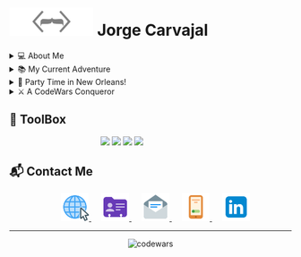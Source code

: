 
<h1> <picture>
<source media="(prefers-color-scheme: dark)" srcset='./dark-logo.svg' alt='codewars' width='150'/>
<source media="(prefers-color-scheme: light)" srcset='./logo.svg' alt='codewars' width='150'/>
<img src='./logo.svg' alt='codewars' width='150'/>
</picture> Jorge Carvajal</h1>

<details>
<summary>💻 About Me</summary>
I proudly call myself a full-stack developer, and I absolutely adore bringing ideas to life through the magic of coding. From crafting back-end functionalities to designing stunning front-end interfaces, I love every bit of the development process.
</details>

<details>
<summary>📚 My Current Adventure</summary>
Currently, I've embarked on a thrilling journey of learning Swift. The world of iOS app development has always fascinated me, and now I'm determined to create some incredible apps that will make people's lives easier and more enjoyable!
</details>

<details>
<summary>🎉 Party Time in New Orleans!</summary>
When I'm not immersed in lines of code, you can find me in the heart of New Orleans, organizing awesome FrontEnd parties! Whether it's discussing the latest trends, sharing development tips, or just enjoying some good ol' coding camaraderie, we know how to have a blast!
</details>

<details>
<summary>⚔️ A CodeWars Conqueror</summary>
Oh, and did I mention I'm a top-notch CodeWars warrior? 🏆 I've battled through numerous challenges and puzzles, and I'm proud to say I'm in the top 2% of CodeWars warriors. Bring on the coding challenges; I'm always up for some brain-teasing fun!
</details>

##  🧰 <strong> ToolBox  </strong>
<div align='center'>
<img src="https://cdn.jsdelivr.net/gh/devicons/devicon/icons/javascript/javascript-original.svg" width='30'/> 
<img src="https://cdn.jsdelivr.net/gh/devicons/devicon/icons/typescript/typescript-original.svg"width='30'/>
<img src="https://cdn.jsdelivr.net/gh/devicons/devicon/icons/css3/css3-original.svg"width='30'/> 
<img src="https://cdn.jsdelivr.net/gh/devicons/devicon/icons/html5/html5-original.svg"width='30'/>
<img src="https://cdn.jsdelivr.net/gh/devicons/devicon/icons/react/react-original.svg" title=''  width='30'/> 
<img src="https://cdn.jsdelivr.net/gh/devicons/devicon/icons/svelte/svelte-original.svg" title=''  width='30'/>
<img src="https://cdn.jsdelivr.net/gh/devicons/devicon/icons/vuejs/vuejs-original.svg" title=''  width='30'/> 
<picture>
<source media="(prefers-color-scheme: light)" srcset="https://cdn.jsdelivr.net/gh/devicons/devicon/icons/nextjs/nextjs-line.svg"  title='' width='30'/>
<source media="(prefers-color-scheme: dark)" srcset="https://d2nir1j4sou8ez.cloudfront.net/wp-content/uploads/2021/12/nextjs-boilerplate-logo.png" width='30'>
<img src="https://cdn.jsdelivr.net/gh/devicons/devicon/icons/nextjs/nextjs-line.svg"  title='' width='30'/>
</picture>
<img src="https://cdn.jsdelivr.net/gh/devicons/devicon/icons/nodejs/nodejs-original.svg" title=''  width='30'/> 
<img src="https://cdn.jsdelivr.net/gh/devicons/devicon/icons/express/express-original.svg" title=''  width='30'/> 
<img src="https://cdn.jsdelivr.net/gh/devicons/devicon/icons/threejs/threejs-original.svg"  title=''  width='30'/>
<img src="https://cdn.jsdelivr.net/gh/devicons/devicon/icons/webpack/webpack-original.svg"  title=''  width='30'/>
<img src="https://cdn.jsdelivr.net/gh/devicons/devicon/icons/eslint/eslint-original.svg" title=''  width='30'/>
<img src="https://cdn.jsdelivr.net/gh/devicons/devicon/icons/jquery/jquery-original.svg" title=''  width='30'/>
<img src="https://cdn.jsdelivr.net/gh/devicons/devicon/icons/mocha/mocha-plain.svg" title=''  width='30'/>
<img src="https://cdn.jsdelivr.net/gh/devicons/devicon/icons/mysql/mysql-original.svg" title=''  width='30'/>
<img src="https://cdn.jsdelivr.net/gh/devicons/devicon/icons/postgresql/postgresql-original.svg" title=''  width='30'/>
<img src="https://cdn.jsdelivr.net/gh/devicons/devicon/icons/mongodb/mongodb-original.svg"  title=''  width='30'/>
<img src="https://cdn.jsdelivr.net/gh/devicons/devicon/icons/sequelize/sequelize-original.svg" title=''  width='30'/>
<img src="https://cdn.jsdelivr.net/gh/devicons/devicon/icons/visualstudio/visualstudio-plain.svg" title=''  width='30'/>
<img src="https://cdn.jsdelivr.net/gh/devicons/devicon/icons/inkscape/inkscape-original.svg" title=''  width='30'/> 
<img src="https://cdn.jsdelivr.net/gh/devicons/devicon/icons/figma/figma-original.svg" title=''  width='30'/> 
<img src="https://cdn.jsdelivr.net/gh/devicons/devicon/icons/gimp/gimp-original.svg" title=''  width='30'/> 
<img src="https://cdn.jsdelivr.net/gh/devicons/devicon/icons/blender/blender-original.svg" title=''  width='30'/>
<img src="https://cdn.jsdelivr.net/gh/devicons/devicon/icons/bootstrap/bootstrap-original.svg" title=''  width='30'/> 
<img src="https://cdn.jsdelivr.net/gh/devicons/devicon/icons/materialui/materialui-original.svg" title=''  width='30'/>
<img src="https://cdn.jsdelivr.net/gh/devicons/devicon/icons/tailwindcss/tailwindcss-plain.svg"  title=''  width='30'/>
<img src="https://cdn.jsdelivr.net/gh/devicons/devicon/icons/sass/sass-original.svg"  title=''  width='30'/>
<img src="https://cdn.jsdelivr.net/gh/devicons/devicon/icons/nginx/nginx-original.svg" title=''  width='30'/>
<img src="https://cdn.jsdelivr.net/gh/devicons/devicon/icons/amazonwebservices/amazonwebservices-original.svg" title=''  width='30'/>
</div>

## 📬 Contact Me
<div align='center' >&ensp;&ensp;
<a href='https://www.codingmustache.dev'>
<img src='website.png' height='50' title='Portfolio Site'/>
</a>&ensp;&ensp;
<a href='https://www.codingmustache.dev/assets/contactCard.vcf'>
<img src='contact.png' height='50'title='Contact Card'/>
</a>&ensp;&ensp;
<a href='mailto:contact@codingMustache.dev'>
<img src='email.png' height='50'title='Email'/>
</a>&ensp;&ensp;
<a href='tel:+14422646552'>
<img src='phone.png' height='50' title='Phone Number'/>
</a>&ensp;&ensp;
<a href='https://www.linkedin.com/in/codingmustache/'>
<img src='linkedin.png' height='50' title='LinkedIn'/>
</a>
</div>
<hr>



<p align='center'>
<img class='codewar' src='https://www.codewars.com/users/codingMustache/badges/small' alt='codewars' width='250'/><br>
<img src="https://komarev.com/ghpvc/?username=codingMustache&style=flat-square&color=blue" alt=""/>

</p>